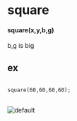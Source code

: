 square
=========
#### square(x,y,b,g)
b,g is big <br>
## ex
<pre><code>
square(60,60,60,60);
</code>
</pre>
![default](https://user-images.githubusercontent.com/37399578/37550672-ad6534bc-29d4-11e8-9cd9-3c31f1840b42.jpg)

